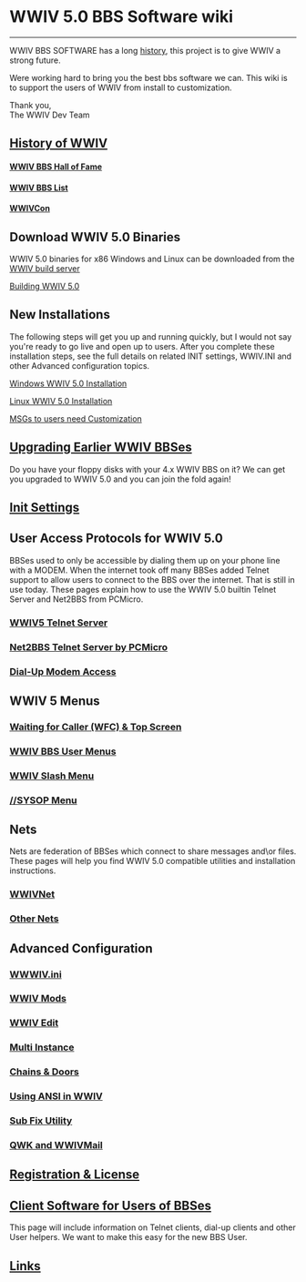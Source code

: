 
# WWIV 5.0 BBS Software wiki
***

WWIV BBS SOFTWARE has a long [history](wwivhistory), this project is to give WWIV a strong future.

Were working hard to bring you the best bbs software we can. This wiki is to support the users of WWIV from install to customization.

Thank you,  
The WWIV Dev Team 

## [History of WWIV](wwivhistory)
#### [WWIV BBS Hall of Fame](wwivHOF)
#### [WWIV BBS List](wwivbbslist)
#### [WWIVCon](wwwivcon)

## Download WWIV 5.0 Binaries

WWIV 5.0 binaries for x86 Windows and Linux can be downloaded from
the [WWIV build server](http://build.wwiv.us/job/wwiv/)

[Building WWIV 5.0](buildwwiv5)

## New Installations

The following steps will get you up and running quickly, but I would not say
you're ready to go live and open up to users. After you complete these installation 
steps, see the full details on related INIT settings, WWIV.INI and other Advanced 
configuration topics.

[Windows WWIV 5.0 Installation](installwindows)

[Linux WWIV 5.0 Installation](installlinux)

[MSGs to users need Customization](msgs)  

## [Upgrading Earlier WWIV BBSes](wwivupgrade)
Do you have your floppy disks with your 4.x WWIV BBS on it? We can get you upgraded to WWIV 5.0 
and you can join the fold again!

## [Init Settings](init)
## User Access Protocols for WWIV 5.0  
BBSes used to only be accessible by dialing them up on your phone line with a MODEM. When 
the internet took off many BBSes added Telnet support to allow users to connect to the BBS
over the internet. That is still in use today. These pages explain how to use the WWIV 5.0 
builtin Telnet Server and Net2BBS from PCMicro.
### [WWIV5 Telnet Server](wwwiv5telnetserver)
### [Net2BBS Telnet Server by PCMicro](net2bbs)
### [Dial-Up Modem Access](dialup)

## WWIV 5 Menus  

### [Waiting for Caller (WFC) & Top Screen](wfctop)  
### [WWIV BBS User Menus](menumain)  
### [WWIV Slash Menu](menuslash)  
### [//SYSOP Menu](menusysop)

## Nets
Nets are federation of BBSes which connect to share messages and\or files. 
These pages will help you find WWIV 5.0 compatible utilities and installation instructions.
### [WWIVNet](wwivnet)  
### [Other Nets](othernets)  

## Advanced Configuration

### [WWWIV.ini](wwivini)  
### [WWIV Mods](mods)  
### [WWIV Edit](wwwivedit)  
### [Multi Instance](multinode)  
### [Chains & Doors](doors)  
### [Using ANSI in WWIV](ansi)
### [Sub Fix Utility](fix)
### [QWK and WWIVMail](qwkwwivmail)

## [Registration & License](license)

## [Client Software for Users of BBSes](clients)
This page will include information on Telnet clients, dial-up clients
and other User helpers. We want to make this easy for the new BBS User.

## [Links](links)